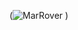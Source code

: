 (![MarRover](https://user-images.githubusercontent.com/20722698/140691715-8c309a97-b100-4fb4-9011-f7cb7ecb6010.png)
)
